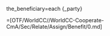 the_beneficiary=each {_party}

=[OTF/WorldCC//WorldCC-Cooperate-CmA/Sec/Relate/Assign/Benefit/0.md]

